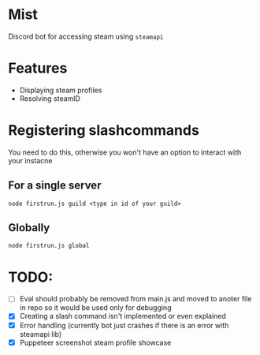 # Mist
Discord bot for accessing steam using `steamapi`

# Features
- Displaying steam profiles
- Resolving steamID

# Registering slashcommands
You need to do this, otherwise you won't have an option to interact with your instacne

## For a single server
`node firstrun.js guild <type in id of your guild>`

## Globally 
`node firstrun.js global`

# TODO:
- [ ] Eval should probably be removed from main.js and moved to anoter file in repo so it would be used only for debugging
- [x] Creating a slash command isn't implemented or even explained
- [x] Error handling (currently bot just crashes if there is an error with steamapi lib)
- [x] Puppeteer screenshot steam profile showcase